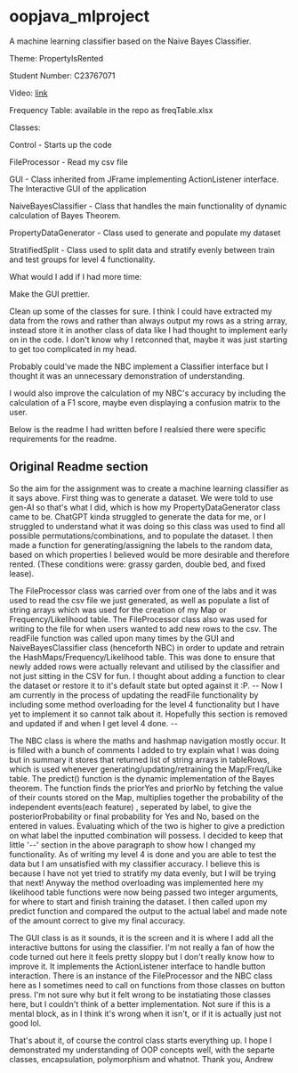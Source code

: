 # oopjava_mlproject

A machine learning classifier based on the Naive Bayes Classifier.

Theme: PropertyIsRented

Student Number: C23767071

Video: [link](https://vimeo.com/1079841158/4fb41920a2?share=copy)

Frequency Table: available in the repo as freqTable.xlsx

Classes:

Control - Starts up the code

FileProcessor - Read my csv file

GUI - Class inherited from JFrame implementing ActionListener interface. The Interactive GUI of the application

NaiveBayesClassifier - Class that handles the main functionality of dynamic calculation of Bayes Theorem.

PropertyDataGenerator - Class used to generate and populate my dataset

StratifiedSplit - Class used to split data and stratify evenly between train and test groups for level 4 functionality.


What would I add if I had more time:


Make the GUI prettier.

Clean up some of the classes for sure. I think I could have extracted my data from the rows and rather than always output my rows as a string array, instead store it in another class
of data like I had thought to implement early on in the code. I don't know why I retconned that, maybe it was just starting to get too complicated in my head.

Probably could've made the NBC implement a Classifier interface but I thought it was an unnecessary demonstration of understanding.

I would also improve the calculation of my NBC's accuracy by including the calculation of a F1 score, maybe even displaying a confusion matrix to the user.

Below is the readme I had written before I realsied there were specific requirements for the readme.

Original Readme section
------------------------------------------------------



So the aim for the assignment was to create a machine learning classifier as it says above. First thing was to generate a dataset.
We were told to use gen-AI so that's what I did, which is how my PropertyDataGenerator class came to be. ChatGPT kinda struggled to generate the
data for me, or I struggled to understand what it was doing so this class was used to find all possible permutations/combinations, and to populate the dataset.
I then made a function for generating/assigning the labels to the random data, based on which properties I believed would be more desirable and therefore rented.
(These conditions were: grassy garden, double bed, and fixed lease).


The FileProcessor class was carried over from one of the labs and it was used to read the csv file we just generated, as well as populate a list of string arrays
which was used for the creation of my Map or Frequency/Likelihood table. The FileProcessor class also was used for writing to the file for when users wanted to
add new rows to the csv. The readFile function was called upon many times by the GUI and NaiveBayesClassifier class (henceforth NBC) in order to update
and retrain the HashMaps/Frequency/Likelihood table. This was done to ensure that newly added rows were actually relevant and utilised by the classifier
and not just sitting in the CSV for fun. I thought about adding a function to clear the dataset or restore it to it's default state but opted against it :P. 
-- Now I am currently in the process of updating the readFile functionality by including some method overloading for the level 4 functionality but I have yet
to implement it so cannot talk about it. Hopefully this section is removed and updated if and when I get level 4 done. --


The NBC class is where the maths and hashmap navigation mostly occur. It is filled with a bunch of comments I added to try explain what I was doing but in summary
it stores that returned list of string arrays in tableRows, which is used whenever generating/updating/retraining the Map/Freq/Like table. The predict() function
is the dynamic implementation of the Bayes theorem. The function finds the priorYes and priorNo by fetching the value of their counts stored on the Map,
multiplies together the probability of the independent events(each feature) , seperated by label, to give the posteriorProbability or final probability for Yes and No,
based on the entered in values. Evaluating which of the two is higher to give a prediction on what label the inputted combination will possess. I decided to keep that little '--'
section in the above paragraph to show how I changed my functionality. As of writing my level 4 is done and you are able to test the data but I am unsatisfied with my classifier accuracy.
I believe this is because I have not yet tried to stratify my data evenly, but I will be trying that next! Anyway the method overloading was implemented here my likelihood table functions
were now being passed two integer arguments, for where to start and finish training the dataset. I then called upon my predict function and compared the output to the actual label and
made note of the amount correct to give my final accuracy.


The GUI class is as it sounds, it is the screen and it is where I add all the interactive buttons for using the classifier. I'm not really a fan of how the code
turned out here it feels pretty sloppy but I don't really know how to improve it. It implements the ActionListener interface to handle button interaction.
There is an instance of the FileProcessor and the NBC class here as I sometimes need to call on functions from those classes on button press.
I'm not sure why but it felt wrong to be instatiating those classes here, but I couldn't think of a better implementation. Not sure if this is a mental block,
as in I think it's wrong when it isn't, or if it is actually just not good lol.


That's about it, of course the control class starts everything up. I hope I demonstrated my understanding of OOP concepts well, with the separte classes, encapsulation, polymorphism
and whatnot. 
Thank you,
Andrew
